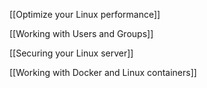   

[[Optimize your Linux performance]]

[[Working with Users and Groups]]

[[Securing your Linux server]]

[[Working with Docker and Linux containers]]
